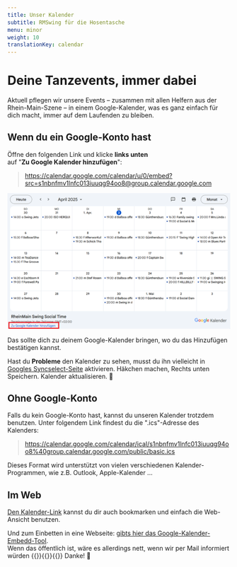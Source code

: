 ```yaml
---
title: Unser Kalender
subtitle: RMSwing für die Hosentasche
menu: minor
weight: 10
translationKey: calendar
---
```

# Deine Tanzevents, immer dabei

Aktuell pflegen wir unsere Events – zusammen mit allen Helfern aus der Rhein-Main-Szene – in einem Google-Kalender, was es ganz einfach für dich macht, immer auf dem Laufenden zu bleiben.

## Wenn du ein Google-Konto hast

Öffne den folgenden Link und klicke **links unten**\
auf "**Zu Google Kalender hinzufügen**":

> https://calendar.google.com/calendar/u/0/embed?src=s1nbnfmv1lnfc013iuuqg94oo8@group.calendar.google.com

![Google Embed](google.png)

Das sollte dich zu deinem Google-Kalender bringen, wo du das Hinzufügen bestätigen kannst.

Hast du **Probleme** den Kalender zu sehen, musst du ihn vielleicht in [Googles Syncselect-Seite](https://calendar.google.com/calendar/u/0/syncselect) aktivieren. Häkchen machen, Rechts unten Speichern. Kalender aktualisieren. 🤞


## Ohne Google-Konto

Falls du kein Google-Konto hast, kannst du unseren Kalender trotzdem benutzen. Unter folgendem Link findest du die ".ics"-Adresse des Kalenders:

> https://calendar.google.com/calendar/ical/s1nbnfmv1lnfc013iuuqg94oo8%40group.calendar.google.com/public/basic.ics

Dieses Format wird unterstützt von vielen verschiedenen Kalender-Programmen, wie z.B. Outlook, Apple-Kalender ...

## Im Web

[Den Kalender-Link](https://calendar.google.com/calendar/u/0/embed?src=s1nbnfmv1lnfc013iuuqg94oo8@group.calendar.google.com)  kannst du dir auch bookmarken und einfach die Web-Ansicht benutzen.

Und zum Einbetten in eine Webseite: [gibts hier das Google-Kalender-Embedd-Tool](https://calendar.google.com/calendar/u/0/embedhelper?src=s1nbnfmv1lnfc013iuuqg94oo8%40group.calendar.google.com&ctz=Europe%2FBerlin).\
Wenn das öffentlich ist, wäre es allerdings nett, wenn wir per Mail informiert würden {{<reveal-mail>}}{{<contact-mail>}}{{</reveal-mail>}} Danke! 🙂
